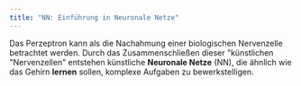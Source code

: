 ```yaml
---
title: "NN: Einführung in Neuronale Netze"
---
```



Das Perzeptron kann als die Nachahmung einer biologischen Nervenzelle betrachtet werden.
Durch das Zusammenschließen dieser "künstlichen "Nervenzellen" entstehen künstliche
**Neuronale Netze** (NN), die ähnlich wie das Gehirn **lernen** sollen, komplexe Aufgaben
zu bewerkstelligen.
